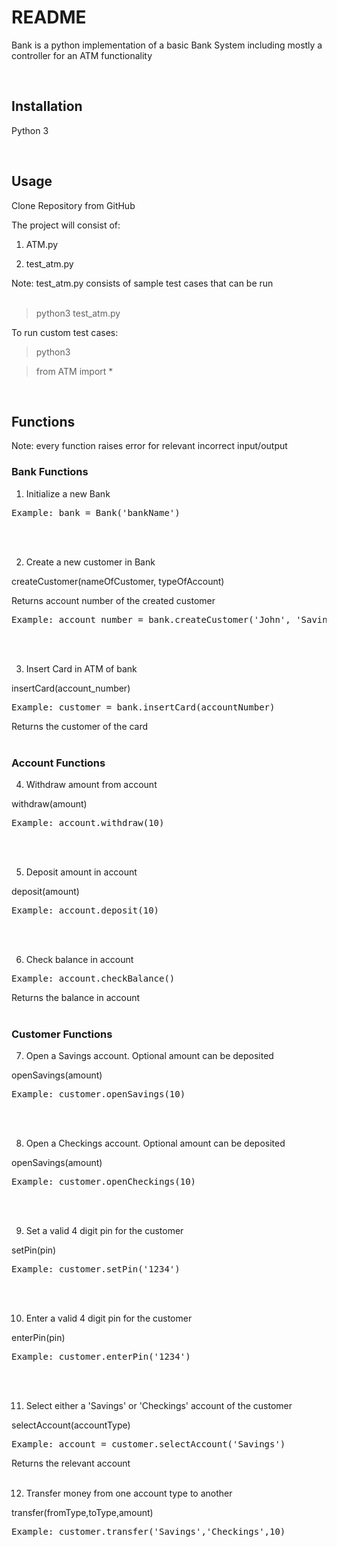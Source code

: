 <h1>README</h1>

Bank is a python implementation of a basic Bank System including mostly a controller for an ATM functionality 

</br>

<h2>Installation</h2>

Python 3

</br>

<h2>Usage</h2>

Clone Repository from GitHub

The project will consist of:

 1. ATM.py

 2. test\_atm.py

Note: test\_atm.py consists of sample test cases that can be run
</br></br>

>python3 test\_atm.py

To run custom test cases:

>python3

>from ATM import \*

> <call function>

</br>


<h2>Functions</h2>

Note: every function raises error for relevant incorrect input/output
</br>


<h3>Bank Functions</h3>

1. Initialize a new Bank

<pre>Example: bank = Bank(&#39;bankName&#39;)</pre>
</br> </br>



2. Create a new customer in Bank

createCustomer(nameOfCustomer, typeOfAccount)

Returns account number of the created customer

<pre>Example: account_number = bank.createCustomer(&#39;John&#39;, &#39;Savings&#39;)</pre>
</br></br>


3. Insert Card in ATM of bank

insertCard(account\_number)

<pre>Example: customer = bank.insertCard(accountNumber)</pre>

Returns the customer of the card
</br></br>


<h3>Account Functions</h3>

4. Withdraw amount from account

withdraw(amount)

<pre>Example: account.withdraw(10)</pre>
</br></br>


5. Deposit amount in account

deposit(amount)

<pre>Example: account.deposit(10)</pre>
</br></br>


6. Check balance in account

<pre>Example: account.checkBalance()</pre>

Returns the balance in account
</br></br>


<h3>Customer Functions</h3>

7. Open a Savings account. Optional amount can be deposited

openSavings(amount)

<pre>Example: customer.openSavings(10)</pre>
</br></br>


8. Open a Checkings account. Optional amount can be deposited

openSavings(amount)

<pre>Example: customer.openCheckings(10)</pre>
</br></br>


9. Set a valid 4 digit pin for the customer

setPin(pin)

<pre>Example: customer.setPin(&#39;1234&#39;)</pre>
</br></br>


10. Enter a valid 4 digit pin for the customer

enterPin(pin)

<pre>Example: customer.enterPin(&#39;1234&#39;)</pre>
</br></br>


11. Select either a &#39;Savings&#39; or &#39;Checkings&#39; account of the customer

selectAccount(accountType)

<pre>Example: account = customer.selectAccount(&#39;Savings&#39;)</pre>

Returns the relevant account
</br></br>


12. Transfer money from one account type to another

transfer(fromType,toType,amount)

<pre>Example: customer.transfer(&#39;Savings&#39;,&#39;Checkings&#39;,10)</pre>

